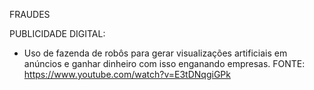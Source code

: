 FRAUDES

PUBLICIDADE DIGITAL:
- Uso de fazenda de robôs para gerar visualizações artificiais em anúncios e ganhar dinheiro com isso enganando empresas.
FONTE: https://www.youtube.com/watch?v=E3tDNqgiGPk
